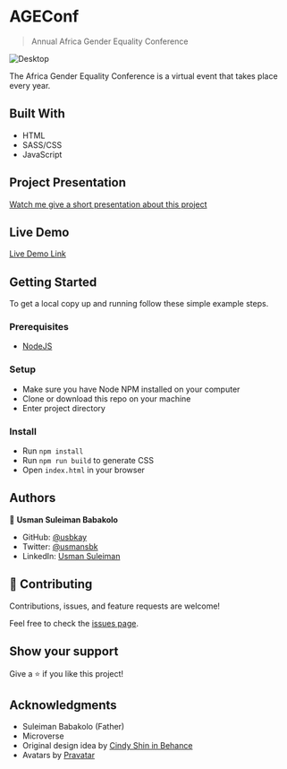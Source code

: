 # AGEConf

> Annual Africa Gender Equality Conference

![Desktop](https://user-images.githubusercontent.com/10219539/123554488-27e07180-d778-11eb-93e1-e5d31918fc9e.png)

The Africa Gender Equality Conference is a virtual event that takes place every year.

## Built With

- HTML
- SASS/CSS
- JavaScript

## Project Presentation

[Watch me give a short presentation about this project](https://www.loom.com/share/33a7d77a1ba14d099746de60284441db)

## Live Demo

[Live Demo Link](https://usmansbk.github.io/html-css-js-capstone/)

## Getting Started

To get a local copy up and running follow these simple example steps.

### Prerequisites

- [NodeJS](https://nodejs.org/en/)

### Setup

- Make sure you have Node NPM installed on your computer
- Clone or download this repo on your machine
- Enter project directory

### Install

- Run `npm install`
- Run `npm run build` to generate CSS
- Open `index.html` in your browser

## Authors

👤 **Usman Suleiman Babakolo**

- GitHub: [@usbkay](https://github.com/usbkay)
- Twitter: [@usmansbk](https://twitter.com/usmansbk)
- LinkedIn: [Usman Suleiman](https://www.linkedin.com/in/usman-suleiman-82b444140/)

## 🤝 Contributing

Contributions, issues, and feature requests are welcome!

Feel free to check the [issues page](../../issues/).

## Show your support

Give a ⭐️ if you like this project!

## Acknowledgments

- Suleiman Babakolo (Father)
- Microverse
- Original design idea by [Cindy Shin in Behance](https://www.behance.net/adagio07)
- Avatars by [Pravatar](https://www.pravatar.cc)
